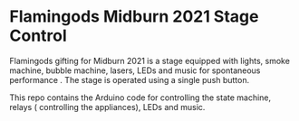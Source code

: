 # Flamingods Midburn 2021 Stage Control

Flamingods gifting for Midburn 2021 is a stage equipped with lights, smoke machine, bubble machine, lasers, LEDs and music for spontaneous performance .
The stage is operated using a single push button.

This repo contains the Arduino code for controlling the state machine, relays ( controlling the appliances), LEDs and music.